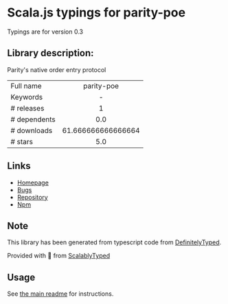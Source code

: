 
# Scala.js typings for parity-poe

Typings are for version 0.3

## Library description:
Parity's native order entry protocol

|                    |                 |
| ------------------ | :-------------: |
| Full name          | parity-poe |
| Keywords           | - |
| # releases         | 1 |
| # dependents       | 0.0 |
| # downloads        | 61.666666666666664 |
| # stars            | 5.0 |

## Links
- [Homepage](https://github.com/paritytrading/node-parity-poe#readme)
- [Bugs](https://github.com/paritytrading/node-parity-poe/issues)
- [Repository](https://github.com/paritytrading/node-parity-poe)
- [Npm](https://www.npmjs.com/package/parity-poe)
    


## Note
This library has been generated from typescript code from [DefinitelyTyped](https://definitelytyped.org).

Provided with :purple_heart: from [ScalablyTyped](https://github.com/oyvindberg/ScalablyTyped)

## Usage
See [the main readme](../../readme.md) for instructions.


